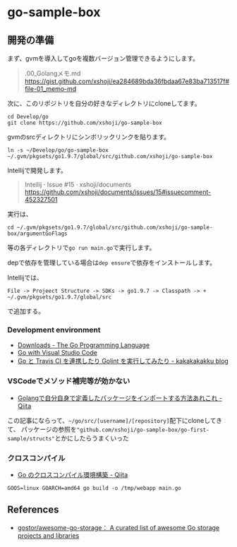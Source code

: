 # go-sample-box

## 開発の準備

まず、gvmを導入してgoを複数バージョン管理できるようにします。

> .00_Golangメモ.md  
> https://gist.github.com/xshoji/ea284689bda36fbdaa67e83ba713517f#file-01_memo-md

次に、このリポジトリを自分の好きなディレクトリにcloneしてます。

```
cd Develop/go
git clone https://github.com/xshoji/go-sample-box
```

gvmのsrcディレクトリにシンボリックリンクを貼ります。

```
ln -s ~/Develop/go/go-sample-box ~/.gvm/pkgsets/go1.9.7/global/src/github.com/xshoji/go-sample-box
```

Intellijで開発します。

> Intellij · Issue #15 · xshoji/documents  
> https://github.com/xshoji/documents/issues/15#issuecomment-452327501

実行は、

```
cd ~/.gvm/pkgsets/go1.9.7/global/src/github.com/xshoji/go-sample-box/argumentGoFlags
```

等の各ディレクトリで`go run main.go`で実行します。

depで依存を管理している場合は`dep ensure`で依存をインストールします。

Intellijでは、

`File -> Projeect Structure -> SDKs -> go1.9.7 -> Classpath -> + ~/.gvm/pkgsets/go1.9.7/global/src`

で追加する。

### Development environment

 - [Downloads - The Go Programming Language](https://golang.org/dl/)
 - [Go with Visual Studio Code](https://code.visualstudio.com/docs/languages/go)
 - [Go と Travis CI を連携したり Golint を実行してみたり - kakakakakku blog](https://kakakakakku.hatenablog.com/entry/2015/12/25/233540)

### VSCodeでメソッド補完等が効かない

  - [Golangで自分自身で定義したパッケージをインポートする方法あれこれ - Qiita](https://qiita.com/shopetan/items/eddcacec21cc7ea274f9)

  この記事にならって、`~/go/src/[username]/[repository]`配下にcloneしてきて、
  パッケージの参照を`"github.com/xshoji/go-sample-box/go-first-sample/structs"`とかにしたらうまくいった

### クロスコンパイル

 - [Go のクロスコンパイル環境構築 - Qiita](https://qiita.com/Jxck_/items/02185f51162e92759ebe)

```
GOOS=linux GOARCH=amd64 go build -o /tmp/webapp main.go
```

## References

 - [gostor/awesome-go-storage： A curated list of awesome Go storage projects and libraries](https://github.com/gostor/awesome-go-storage)